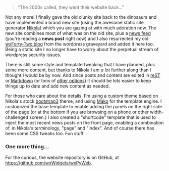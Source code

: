 <!--
.. title: New wxPython Website
.. slug: new-wxpython-website
.. date: 2017-07-18 23:14:08 UTC
.. author: Robin
.. tags: General
.. category: 
.. link: 
.. description: 
.. type: text
-->

> "The 2000s called, they want their website back..."

Not any more!  I finally gave the old clunky site back to the dinosaurs and
have implemented a brand new site (using the awesome static site generator
[Nikola](https://getnikola.com/)) which you are gazing at with much adoration now.
The new site combines most of what was on the old site, plus a  [news
feed](/news/) (you're reading a **news post** right now) and I also
resurrected my old [wxForty-Two blog](/blog/) from the wordpress graveyard
and added it here too. Being a static site I no longer have to worry about
the  perpetual stream of wordpress security issues.

<!-- TEASER_END -->

There is still some style and template tweaking that I have planned, plus
some more content, but thanks to Nikola I am *a lot* further along than I
thought I would be by now. And since posts and content are edited in 
[reST](http://docutils.sourceforge.net/rst.html) or
[Markdown](https://daringfireball.net/projects/markdown/) (or tons of 
[other options](https://getnikola.com/handbook.html#supported-input-formats)) 
it should be lots easier to keep things up to date and add new content as needed.

For those who care about the details, I'm using a custom theme based on
Nikola's stock [bootstrap3](http://getbootstrap.com/) theme, and using
[Mako](http://www.makotemplates.org/) for the template engine. I customized
the base template to enable adding the panels on the right side of the page
(or at the bottom if you are browsing on a phone or other width-challenged
screen.) I also created a "shortcode" template that is used to inject the
most recent news posts on the front page, enabling a combination of, in
Nikola's terminology, "page" and "index". And of course there has been some
CSS tweaks too. Fun stuff.

### One more thing...

For the curious, the website repository is on GitHub, at 
<https://github.com/wxWidgets/wxPyWeb>.
